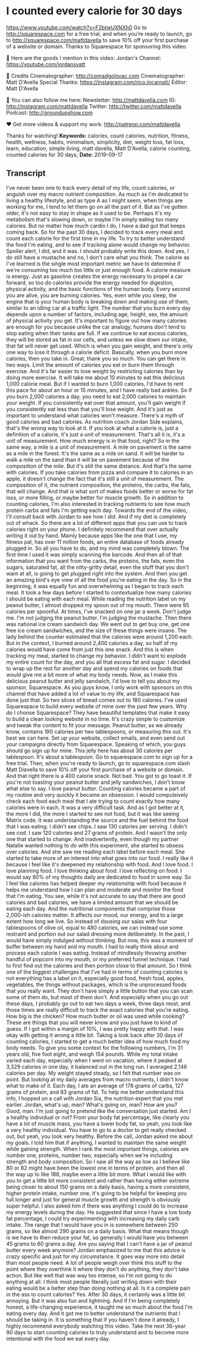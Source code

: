 # I counted every calorie for 30 days
https://www.youtube.com/watch?v=F2btwUXNXh0
Go to http://squarespace.com for a free trial, and when you’re ready to launch, go to http://squarespace.com/mattdavella to save 10% off your first purchase of a website or domain. Thanks to Squarespace for sponsoring this video.

🙊 Here are the goods I mention in this video:
Jordan's Channel:  https://youtube.com/jordansyatt

🎥 Credits
Cinematographer: http://conradgolovac.com
Cinematographer: Matt D'Avella
Special Thanks: https://instagram.com/rico.incarnati/
Editor: Matt D'Avella

💯 You can also follow me here:
Newsletter:  http://mattdavella.com
IG:  http://instagram.com/mattdavella
Twitter:  http://twitter.com/mattdavella
Podcast:  http://groundupshow.com

❤️ Get more videos & support my work:
http://patreon.com/mattdavella

Thanks for watching!
**Keywords:** calories, count calories, nutrition, fitness, health, wellness, habits, minimalism, simplicity, diet, weight loss, fat loss, learn, education, simple living, matt davella, Matt D'Avella, calorie counting, counted calories for 30 days, 
**Date:** 2019-09-17

## Transcript
 I've never been one to track every detail of my life, count calories, or anguish over my macro nutrient composition. As much as I'm dedicated to living a healthy lifestyle, and as type A as I might seem, when things are working for me, I tend to let them go on all the part of it. But as I've gotten older, it's not easy to stay in shape as it used to be. Perhaps it's my metabolism that's slowing down, or maybe I'm simply eating too many calories. But no matter how much cardio I do, I have a dad gut that keeps coming back. So for the past 30 days, I decided to track every meal and count each calorie for the first time in my life. To try to better understand the food I'm eating, and to see if tracking alone would change my behavior. Spoiler alert, I did, and it was. I should probably write this down. And yes, I do still have a mustache and no, I don't care what you think. The calorie as I've learned is the single most important metric we have to determine if we're consuming too much too little or just enough food. A calorie measure is energy. Just as gasoline creates the energy necessary to propel a car forward, so too do calories provide the energy needed for digestion, physical activity, and the basic functions of the human body. Every second you are alive, you are burning calories. Yes, even while you sleep, the engine that is your human body is breaking down and making use of them, similar to an idling car at a traffic light. The number that you burn every day depends upon a number of factors, including age, height, sex, the amount of physical activity you get. It's important to figure out how many calories are enough for you because unlike the car analogy, humans don't tend to stop eating when their tanks are full. If we continue to eat excess calories, they will be stored as fat in our cells, and unless we slow down our intake, that fat will never get used. Which is when you gain weight, and there's only one way to lose it through a calorie deficit. Basically, when you burn more calories, then you take in. Great, thank you so much. You can get there in two ways. Limit the amount of calories you eat or burn them through exercise. And it's far easier to lose weight by restricting calories than by doing more exercise. It will take me about 10 minutes to eat this delicious 1,000 calorie meal. But if I wanted to burn 1,000 calories, I'd have to rent this pace for about an hour or 15 minutes, and I have really bad ankles. So if you burn 2,000 calories a day, you need to eat 2,000 calories to maintain your weight. If you consistently eat over that amount, you'll gain weight if you consistently eat less than that you'll lose weight. And it's just as important to understand what calories won't measure. There's a myth of good calories and bad calories. As nutrition coach Jordan Side explains, that's the wrong way to look at it. If you look at what a calorie is, just a definition of a calorie, it's just a unit of measurement. That's all it is, it's a unit of measurement. How much energy is in that food, right? So in the same way, a mile is a unit of measurement. A mile on pavement is the same as a mile in the forest. It's the same as a mile on sand. It will be harder to walk a mile on the sand than it will be on pavement because of the composition of the mile. But it's still the same distance. And that's the same with calories. If you take calories from pizza and compare it to calories in an apple, it doesn't change the fact that it's still a unit of measurement. The composition of it, the nutrient composition, the proteins, the carbs, the fats, that will change. And that is what sort of makes foods better or worse for fat loss, or more filling, or maybe better for muscle growth. So in addition to counting calories, I'm also interested in tracking nutrients to see how much protein carbs and fats I'm getting each day. Towards the end of the video, I'll consult back with Jordan to see how I did. And if my diet is completely out of whack. So there are a lot of different apps that you can use to track calories right on your phone. I definitely recommend that over actually writing it out by hand. Mainly because apps like the one that I use, my fitness pal, has over 11 million foods, an entire database of foods already plugged in. So all you have to do, and my mind was completely blown. The first time I used it was simply scanning the barcode. And then all of that information that you want from the carbs, the proteins, the fats, even the sugars, saturated fat, all the nitty-gritty detail, even the stuff that you don't want at all, is going to get plugged right into the system. And then you get an amazing bird's eye view of all the food you're eating in the day. So in the beginning, it was equally fun and overwhelming as I began to track each meal. It took a few days before I started to contextualize how many calories I should be eating with each meal. While reading the nutrition label on my peanut butter, I almost dropped my spoon out of my mouth. There were 95 calories per spoonful. At times, I've snacked on one jar a week. Don't judge me. I'm not judging the peanut butter. I'm judging the mustache. Then there was national ice cream sandwich day. We went out to get buy one, get one free ice cream sandwiches, and the size of these things were insane. The lady behind the counter estimated that the calories were around 1,200 each. But in the context, I burned around 2,400 calories a day, so half of my calories would have come from just this one snack. And this is when tracking my meal, started to change my behavior. I didn't want to explode my entire count for the day, and you all that excess fat and sugar. I decided to wrap up the rest for another day and spend my calories on foods that would give me a bit more of what my body needs. Now, as I make this delicious peanut butter and jelly sandwich, I'd love to tell you about my sponsor, Squarespace. As you guys know, I only work with sponsors on this channel that have added a lot of value to my life, and Squarespace has done just that. So two slices of bread comes out to 180 calories. I've used Squarespace to build every website of mine over the past few years. Why do I choose Squarespace? They have beautiful templates that make it easy to build a clean looking website in no time. It's crazy simple to customize and tweak the content to fit your message. Peanut butter, as we already know, contains 190 calories per two tablespoons, or measuring this out. It's best we can here. Set up your website, collect emails, and even send out your campaigns directly from Squarespace. Speaking of which, you guys should go sign up for mine. This jelly here has about 30 calories per tablespoon. It's about a tablespoon. Go to squarespace.com to sign up for a free trial. Then, when you're ready to launch, go to squarespace.com slash Matt Diavella to save 10% off your first purchase of a website or domain. And that right there is a 400 calorie snack. Not bad. You got to go toast it. If you're not toasting your peanut butter and jelly sandwiches, I don't know what else to say. I love peanut butter. Counting calories became a part of my routine and very quickly it became an obsession. I would compulsively check each food each meal that I ate trying to count exactly how many calories were in each. It was a very difficult task. And as I got better at it, the more I did, the more I started to see not food, but it was like seeing Matrix code. It was understanding the source and the fuel behind the food that I was eating. I didn't see chips. I saw 130 calories per serving. I didn't see cod. I saw 120 calories and 27 grams of protein. And I wasn't the only one that started to change. And inadvertently, even though my partner Natalie wanted nothing to do with this experiment, she started to obsess over calories. And she saw me reading each label before each meal. She started to take more of an interest into what goes into our food. I really like it because I feel like it's deepened my relationship with food. And I love food. I love planning food. I love thinking about food. I love reflecting on food. I would say 80% of my thoughts daily are dedicated to food in some way. So I feel like calories has helped deeper my relationship with food because it helps me understand how I can plan and moderate and monitor the food that I'm eating. You see, while it's not accurate to say that there are good calories and bad calories, we have a limited amount that we should be eating each day. And the nutritional components that comprise those 2,000-ish calories matter. It affects our mood, our energy, and to a large extent how long we live. So instead of dousing our salas with four tablespoons of olive oil, equal to 480 calories, we can instead use some restraint and portion out our salad dressing more deliberately. In the past, I would have simply indulged without thinking. But now, this was a moment of buffer between my hand and my mouth. I had to really think about and process each calorie I was eating. Instead of mindlessly throwing another handful of popcorn into my mouth, or my preferred funnel technique. I had to first find out the calories and then portion close to that amount. So I think one of the biggest challenges that I've had in terms of counting calories is not everything has a label on it, especially good food, fresh food, apples, vegetables, the things without packages, which is the unprocessed foods that you really want. They don't have simply a little button that you can scan some of them do, but most of them don't. And especially when you go out these days, I probably go out to eat two days a week, three days most, and those times are really difficult to track the exact calories that you're eating. How big is the chicken? How much butter or oil was used while cooking? These are things that you will never know and you just have to kind of guess. If I got within a margin of 10%, I was pretty happy with that. I was okay with getting it wrong a little bit. Taking a look back after 30 days of counting calories, I started to get a much better idea of how much food my body needs. To give you some context for the following numbers, I'm 31 years old, five foot eight, and weigh 154 pounds. While my total intake varied each day, especially when I went on vacation, where it peaked at 3,329 calories in one day, it balanced out in the long run. I averaged 2,146 calories per day. My weight stayed steady, so I felt that number was on point. But looking at my daily averages from macro nutrients, I didn't know what to make of it. Each day, I ate an average of 178 grams of carbs, 127 grams of protein, and 83 grams of fat. To help me better understand this info, I hopped on a call with Jordan Sia, the nutrition expert that you met earlier. Jordan, what's up, man? What's going on, man? How are you? Good, man. I'm just going to pretend like the conversation just started. Am I a healthy individual or not? From your body fat percentage, like clearly you have a lot of muscle mass, you have a lower body fat, so yeah, you look like a very healthy individual. You have to go to a doctor to get really checked out, but yeah, you look very healthy. Before the call, Jordan asked me about my goals. I told him that if anything, I wanted to maintain the same weight while gaining strength. When I rank the most important things, calories are number one, proteins, number two, especially when we're including strength and body composition. So I saw all the way as low as I believe like 80 or 82 might have been the lowest one in terms of protein, and then all the way up to like 188, maybe even a little bit more. What I would like with you to get a little bit more consistent and rather than having either extreme being closer to about 150 grams on a daily basis, having a more consistent, higher protein intake, number one, it's going to be helpful for keeping you full longer and just for general muscle growth and strength is obviously super helpful. I also asked him if there was anything I could do to increase my energy levels during the day. He suggested that since I have a low body fat percentage, I could try experimenting with increasing my daily carb intake. The range that I would have you in is somewhere between 250 grams, so like almost 290 grams on a daily basis. What that means though is we have to then reduce your fat, so generally I would have you between 45 grams to 60 grams a day. Are you saying that I can't have a jar of peanut butter every week anymore? Jordan emphasized to me that this advice is crazy specific and just for my circumstance. It goes way more into detail than most people need. A lot of people weigh over think this stuff to the point where they overthink it where they don't do anything, they don't take action. But like well that was way too intense, so I'm not going to do anything at all. I think most people literally just writing down with their eating would be a better step than doing nothing at all. Is it a complete pain in the ass to count calories? Yes. After 30 days, it certainly was a little bit annoying. But it was also fun and lightning. And if I'm being completely honest, a life-changing experience, it taught me so much about the food I'm eating every day. And it got me to better understand the nutrients that I should be taking in. It is something that if you haven't done it already, I highly recommend everybody watching this video. Take the next 36-year 90 days to start counting calories to truly understand and to become more intentional with the food we eat every day.
